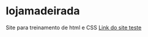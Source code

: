 # lojamadeirada
Site para treinamento de html e CSS
<a href="https://murilodiopy.github.io/lojamadeirada.github.io/">Link do site teste</a>
